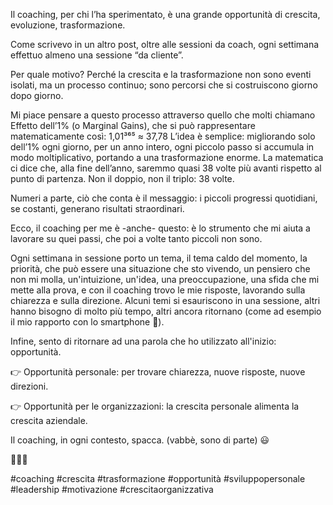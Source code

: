 Il coaching, per chi l’ha sperimentato, è una grande opportunità di crescita, evoluzione, trasformazione.

Come scrivevo in un altro post, oltre alle sessioni da coach, ogni settimana effettuo almeno una sessione “da cliente”.

Per quale motivo?
Perché la crescita e la trasformazione non sono eventi isolati, ma un processo continuo; sono percorsi che si costruiscono giorno dopo giorno.

Mi piace pensare a questo processo attraverso quello che molti chiamano Effetto dell’1% (o Marginal Gains), che si può rappresentare matematicamente così: 1,01³⁶⁵ ≈ 37,78
L’idea è semplice: migliorando solo dell’1% ogni giorno, per un anno intero, ogni piccolo passo si accumula in modo moltiplicativo, portando a una trasformazione enorme. La matematica ci dice che, alla fine dell’anno, saremmo quasi 38 volte più avanti rispetto al punto di partenza. Non il doppio, non il triplo: 38 volte.

Numeri a parte, ciò che conta è il messaggio: i piccoli progressi quotidiani, se costanti, generano risultati straordinari.

Ecco, il coaching per me è -anche- questo: è lo strumento che mi aiuta a lavorare su quei passi, che poi a volte tanto piccoli non sono.

Ogni settimana in sessione porto un tema, il tema caldo del momento, la priorità, che può essere una situazione che sto vivendo, un pensiero che non mi molla, un'intuizione, un'idea, una preoccupazione, una sfida che mi mette alla prova, e con il coaching trovo le mie risposte, lavorando sulla chiarezza e sulla direzione.
Alcuni temi si esauriscono in una sessione, altri hanno bisogno di molto più tempo, altri ancora ritornano (come ad esempio il mio rapporto con lo smartphone 😬).

Infine, sento di ritornare ad una parola che ho utilizzato all'inizio: opportunità.

👉 Opportunità personale: per trovare chiarezza, nuove risposte, nuove direzioni.

👉 Opportunità per le organizzazioni: la crescita personale alimenta la crescita aziendale.

Il coaching, in ogni contesto, spacca. (vabbè, sono di parte) 😃 

🙏🏼🔥

#coaching #crescita #trasformazione #opportunità #sviluppopersonale #leadership #motivazione #crescitaorganizzativa
